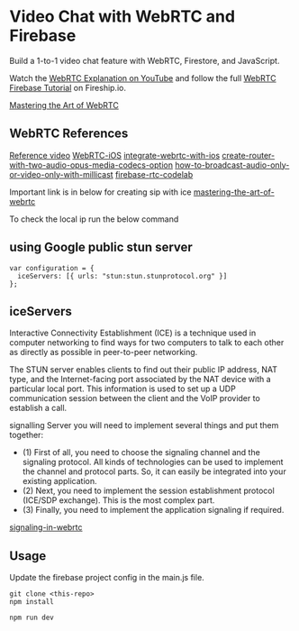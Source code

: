 # Video Chat with WebRTC and Firebase

Build a 1-to-1 video chat feature with WebRTC, Firestore, and JavaScript. 

Watch the [WebRTC Explanation on YouTube](https://youtu.be/WmR9IMUD_CY) and follow the full [WebRTC Firebase Tutorial](https://fireship.io/lessons/webrtc-firebase-video-chat) on Fireship.io. 

[Mastering the Art of WebRTC](https://medium.com/@a.kanojiya2003/mastering-the-art-of-webrtc-7a469ffa7ab0)

## WebRTC References

[Reference video](https://www.youtube.com/watch?v=WmR9IMUD_CY)
[WebRTC-iOS](https://github.com/stasel/WebRTC-iOS/tree/main)
[integrate-webrtc-with-ios](https://getstream.io/blog/integrate-webrtc-with-ios/)
[create-router-with-two-audio-opus-media-codecs-option](https://mediasoup.discourse.group/t/create-router-with-two-audio-opus-media-codecs-option/4975/15)
[how-to-broadcast-audio-only-or-video-only-with-millicast](https://medium.com/millicast/how-to-broadcast-audio-only-or-video-only-with-millicast-291d6c9f23af)
[firebase-rtc-codelab](https://webrtc.org/getting-started/firebase-rtc-codelab)

Important link is in below for creating sip with ice 
[mastering-the-art-of-webrtc](https://medium.com/@a.kanojiya2003/mastering-the-art-of-webrtc-7a469ffa7ab0)


To check the local ip run the below command


## using Google public stun server 
```
var configuration = { 
  iceServers: [{ urls: "stun:stun.stunprotocol.org" }] 
};
```


## iceServers

Interactive Connectivity Establishment (ICE) is a technique used in computer networking to find ways for two computers to talk to each other as directly as possible in peer-to-peer networking.


The STUN server enables clients to find out their public IP address, NAT type, and the Internet-facing port associated by the NAT device with a particular local port. This information is used to set up a UDP communication session between the client and the VoIP provider to establish a call.

signalling Server
you will need to implement several things and put them together:
* (1) First of all, you need to choose the signaling channel and the signaling protocol. All kinds of technologies can be used to implement the channel and protocol parts. So, it can easily be integrated into your existing application.
* (2) Next, you need to implement the session establishment protocol (ICE/SDP exchange). This is the most complex part.
* (3) Finally, you need to implement the application signaling if required.

[signaling-in-webrtc](https://www.webrtc-developers.com/signaling-in-webrtc/)



## Usage

Update the firebase project config in the main.js file. 

```
git clone <this-repo>
npm install

npm run dev
```
